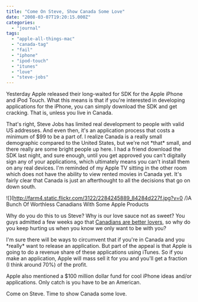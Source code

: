 ```yaml
---
title: "Come On Steve, Show Canada Some Love"
date: "2008-03-07T19:20:15.000Z"
categories: 
  - "journal"
tags: 
  - "apple-all-things-mac"
  - "canada-tag"
  - "fail"
  - "iphone"
  - "ipod-touch"
  - "itunes"
  - "love"
  - "steve-jobs"
---
```


Yesterday Apple released their long-waited for SDK for the Apple iPhone and iPod Touch. What this means is that if you're interested in developing applications for the iPhone, you can simply download the SDK and get cracking. That is, unless you live in Canada.

That's right, Steve Jobs has limited real development to people with valid US addresses. And even then, it's an application process that costs a minimum of $99 to be a part of. I realize Canada is a really small demographic compared to the United States, but we're not \*that\* small, and there really are some bright people up here. I had a friend download the SDK last night, and sure enough, until you get approved you can't digitally sign any of your applications, which ultimately means you can't install them on any real devices. I'm reminded of my Apple TV sitting in the other room which does not have the ability to view rented movies in Canada yet. It's fairly clear that Canada is just an afterthought to all the decisions that go on down south.

![](http://farm4.static.flickr.com/3122/2284245889_84284d227f.jpg?v=0 /)A Bunch Of Worthless Canadians With Some Apple Products

Why do you do this to us Steve? Why is our love sauce not as sweet? You guys admitted a few weeks ago that [Canadians are better lovers](http://www.migratorynerd.com/2008/03/americans-suck-at-sex/), so why do you keep hurting us when you know we only want to be with you?

I'm sure there will be ways to circumvent that if you're in Canada and you \*really\* want to release an application. But part of the appeal is that Apple is going to do a revenue share of these applications using iTunes. So if you make an application, Apple will mass sell it for you and you'll get a fraction (I think around 70%) of the profit.

Apple also mentioned a $100 million dollar fund for cool iPhone ideas and/or applications. Only catch is you have to be an American.

Come on Steve. Time to show Canada some love.
